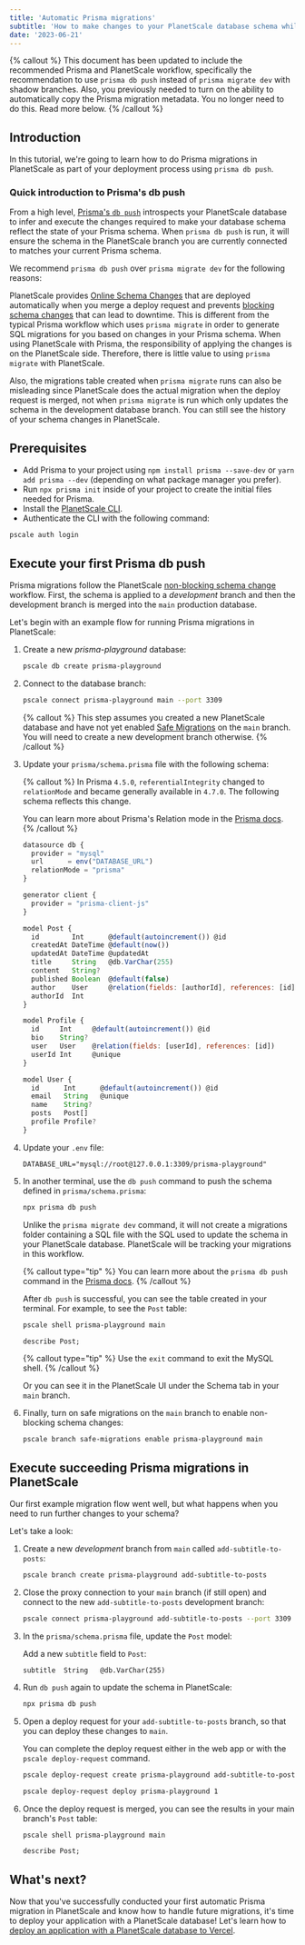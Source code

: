 ```yaml
---
title: 'Automatic Prisma migrations'
subtitle: 'How to make changes to your PlanetScale database schema while using Prisma, a next-generation Node.js and TypeScript ORM'
date: '2023-06-21'
---
```


{% callout %}
This document has been updated to include the recommended Prisma and PlanetScale workflow, specifically the
recommendation to use `prisma db push` instead of `prisma migrate dev` with shadow branches. Also, you previously
needed to turn on the ability to automatically copy the Prisma migration metadata. You no longer need to do this. Read
more below.
{% /callout %}

## Introduction

In this tutorial, we're going to learn how to do Prisma migrations in PlanetScale as part of your deployment process using `prisma db push`.

### Quick introduction to Prisma's db push

From a high level, [Prisma's `db push`](https://www.prisma.io/docs/concepts/components/prisma-migrate/db-push) introspects your PlanetScale database to infer and execute the changes required to make your database schema reflect the state of your Prisma schema. When `prisma db push` is run, it will ensure the schema in the PlanetScale branch you are currently connected to matches your current Prisma schema.

We recommend `prisma db push` over `prisma migrate dev` for the following reasons:

PlanetScale provides [Online Schema Changes](/docs/learn/how-online-schema-change-tools-work) that are deployed automatically when you merge a deploy request and prevents [blocking schema changes](/docs/concepts/nonblocking-schema-changes) that can lead to downtime. This is different from the typical Prisma workflow which uses `prisma migrate` in order to generate SQL migrations for you based on changes in your Prisma schema. When using PlanetScale with Prisma, the responsibility of applying the changes is on the PlanetScale side. Therefore, there is little value to using `prisma migrate` with PlanetScale.

Also, the migrations table created when `prisma migrate` runs can also be misleading since PlanetScale does the actual migration when the deploy request is merged, not when `prisma migrate` is run which only updates the schema in the development database branch. You can still see the history of your schema changes in PlanetScale.

## Prerequisites

- Add Prisma to your project using `npm install prisma --save-dev` or `yarn add prisma --dev` (depending on what package manager you prefer).
- Run `npx prisma init` inside of your project to create the initial files needed for Prisma.
- Install the [PlanetScale CLI](https://github.com/planetscale/cli).
- Authenticate the CLI with the following command:

```bash
pscale auth login
```

## Execute your first Prisma db push

Prisma migrations follow the PlanetScale [non-blocking schema change](/docs/concepts/nonblocking-schema-changes) workflow. First, the schema is applied to a _development_ branch and then the development branch is merged into the `main` production database.

Let's begin with an example flow for running Prisma migrations in PlanetScale:

1. Create a new _prisma-playground_ database:

   ```bash
   pscale db create prisma-playground
   ```

2. Connect to the database branch:

   ```bash
   pscale connect prisma-playground main --port 3309
   ```

   {% callout %}
   This step assumes you created a new PlanetScale database and have not yet enabled [Safe Migrations](/docs/concepts/safe-migrations) on the `main` branch. You will need to create a new development branch otherwise.
   {% /callout %}

3. Update your `prisma/schema.prisma` file with the following schema:

   {% callout %}
   In Prisma `4.5.0`, `referentialIntegrity` changed to `relationMode` and became generally available in `4.7.0`. The following schema reflects this change.

   You can learn more about Prisma's Relation mode in the
   [Prisma docs](https://www.prisma.io/docs/concepts/components/prisma-schema/relations/relation-mode).
   {% /callout %}

   ```js
   datasource db {
     provider = "mysql"
     url      = env("DATABASE_URL")
     relationMode = "prisma"
   }

   generator client {
     provider = "prisma-client-js"
   }

   model Post {
     id        Int      @default(autoincrement()) @id
     createdAt DateTime @default(now())
     updatedAt DateTime @updatedAt
     title     String   @db.VarChar(255)
     content   String?
     published Boolean  @default(false)
     author    User     @relation(fields: [authorId], references: [id])
     authorId  Int
   }

   model Profile {
     id     Int     @default(autoincrement()) @id
     bio    String?
     user   User    @relation(fields: [userId], references: [id])
     userId Int     @unique
   }

   model User {
     id      Int      @default(autoincrement()) @id
     email   String   @unique
     name    String?
     posts   Post[]
     profile Profile?
   }
   ```

4. Update your `.env` file:

   ```shell
   DATABASE_URL="mysql://root@127.0.0.1:3309/prisma-playground"
   ```

5. In another terminal, use the `db push` command to push the schema defined in `prisma/schema.prisma`:

   ```bash
   npx prisma db push
   ```

   Unlike the `prisma migrate dev` command, it will not create a migrations folder containing a SQL file with the SQL used to update the schema in your PlanetScale database. PlanetScale will be tracking your migrations in this workflow.

   {% callout type="tip" %}
   You can learn more about the `prisma db push` command in the
   [Prisma docs](https://www.prisma.io/docs/concepts/components/prisma-migrate/db-push).
   {% /callout %}

   After `db push` is successful, you can see the table created in your terminal. For example, to see the `Post` table:

   ```bash
   pscale shell prisma-playground main
   ```

   ```sql
   describe Post;
   ```

   {% callout type="tip" %}
   Use the `exit` command to exit the MySQL shell.
   {% /callout %}

   Or you can see it in the PlanetScale UI under the Schema tab in your `main` branch.

6. Finally, turn on safe migrations on the `main` branch to enable non-blocking schema changes:

   ```bash
   pscale branch safe-migrations enable prisma-playground main
   ```

## Execute succeeding Prisma migrations in PlanetScale

Our first example migration flow went well, but what happens when you need to run further changes to your schema?

Let's take a look:

1. Create a new _development_ branch from `main` called `add-subtitle-to-posts`:

   ```bash
   pscale branch create prisma-playground add-subtitle-to-posts
   ```

2. Close the proxy connection to your `main` branch (if still open) and connect to the new `add-subtitle-to-posts` development branch:

   ```bash
   pscale connect prisma-playground add-subtitle-to-posts --port 3309
   ```

3. In the `prisma/schema.prisma` file, update the `Post` model:

   Add a new `subtitle` field to `Post`:

   ```
   subtitle  String   @db.VarChar(255)
   ```

4. Run `db push` again to update the schema in PlanetScale:

   ```bash
   npx prisma db push
   ```

5. Open a deploy request for your `add-subtitle-to-posts` branch, so that you can deploy these changes to `main`.

   You can complete the deploy request either in the web app or with the `pscale deploy-request` command.

   ```bash
   pscale deploy-request create prisma-playground add-subtitle-to-posts
   ```

   ```bash
   pscale deploy-request deploy prisma-playground 1
   ```

6. Once the deploy request is merged, you can see the results in your main branch's `Post` table:

   ```bash
   pscale shell prisma-playground main
   ```

   ```sql
   describe Post;
   ```

## What's next?

Now that you've successfully conducted your first automatic Prisma migration in PlanetScale and know how to handle future migrations, it's time to deploy your application with a PlanetScale database! Let's learn how to [deploy an application with a PlanetScale database to Vercel](/docs/tutorials/deploy-to-vercel).
